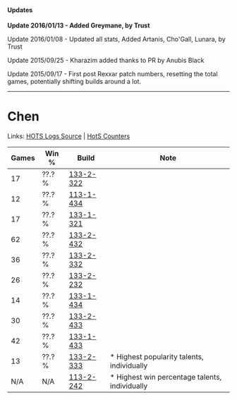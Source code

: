 #### Updates
**Update 2016/01/13 - Added Greymane, by Trust**

Update 2016/01/08 - Updated all stats, Added Artanis, Cho'Gall, Lunara, by Trust

Update 2015/09/25 - Kharazim added thanks to PR by Anubis Black

Update 2015/09/17 - First post Rexxar patch numbers, resetting the total games, potentially shifting builds around a lot.

***

# Chen

Links: [HOTS Logs Source](https://www.hotslogs.com/Sitewide/HeroDetails?Hero=Chen) | [HotS Counters](http://hotscounters.com/#/hero/Chen)

Games  | Win %  | Build     | Note
-----  | -----  | -----     | ----
17     | ??.? % | [133-2-322](http://www.heroesfire.com/hots/talent-calculator/chen#hEhY) | 
12     | ??.? % | [113-1-434](http://www.heroesfire.com/hots/talent-calculator/chen#gTeg) | 
17     | ??.? % | [133-1-321](http://www.heroesfire.com/hots/talent-calculator/chen#hERv) | 
62     | ??.? % | [133-2-432](http://www.heroesfire.com/hots/talent-calculator/chen#hEjG) | 
36     | ??.? % | [133-2-332](http://www.heroesfire.com/hots/talent-calculator/chen#hEhi) | 
26     | ??.? % | [133-2-232](http://www.heroesfire.com/hots/talent-calculator/chen#hEg8) | 
14     | ??.? % | [133-1-434](http://www.heroesfire.com/hots/talent-calculator/chen#hETg) | 
30     | ??.? % | [133-2-433](http://www.heroesfire.com/hots/talent-calculator/chen#hEjH) | 
42     | ??.? % | [133-1-433](http://www.heroesfire.com/hots/talent-calculator/chen#hETf) | 
13     | ??.? % | [133-2-333](http://www.heroesfire.com/hots/talent-calculator/chen#hEhj) | * Highest popularity talents, individually
N/A    | N/A    | [113-2-242](http://www.heroesfire.com/hots/talent-calculator/chen#gTrI) | * Highest win percentage talents, individually
